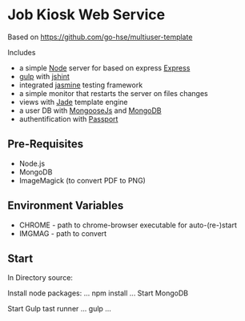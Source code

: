 # Job Kiosk Web Service

Based on https://github.com/go-hse/multiuser-template

Includes
- a simple [Node](https://nodejs.org "Node.js") server for based on express [Express](http://expressjs.com/ "Express Framework") 
- [gulp](http://gulpjs.com/) with [jshint](http://jshint.com/)
- integrated [jasmine](http://jasmine.github.io/) testing framework
- a simple monitor that restarts the server on files changes
- views with [Jade](http://jade-lang.com/) template engine
- a user DB with [MongooseJs](http://mongoosejs.com/) and [MongoDB](https://www.mongodb.org/)
- authentification with [Passport](http://passportjs.org/)

## Pre-Requisites
- Node.js
- MongoDB
- ImageMagick (to convert PDF to PNG)

## Environment Variables
- CHROME - path to chrome-browser executable for auto-(re-)start
- IMGMAG - path to convert 

## Start
In Directory source:

Install node packages:
...
	npm install
...
Start MongoDB

Start Gulp tast runner
...
	gulp
...
